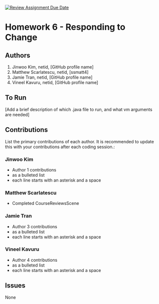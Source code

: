 [![Review Assignment Due Date](https://classroom.github.com/assets/deadline-readme-button-24ddc0f5d75046c5622901739e7c5dd533143b0c8e959d652212380cedb1ea36.svg)](https://classroom.github.com/a/DC1SF4uZ)
# Homework 6 - Responding to Change

## Authors
1) Jinwoo Kim, netid, [GitHub profile name]
2) Matthew Scarlatescu, netid, [ssmatt4]
3) Jamie Tran, netid, [GitHub profile name]
4) Vineel Kavuru, netid, [GitHub profile name]

## To Run

[Add a brief description of which .java file to run, and what vm arguments are needed]

## Contributions

List the primary contributions of each author. It is recommended to update this with your contributions after each coding session.:

### Jinwoo Kim

* Author 1 contributions
* as a bulleted list
* each line starts with an asterisk and a space

### Matthew Scarlatescu

* Completed CourseReviewsScene

### Jamie Tran

* Author 3 contributions
* as a bulleted list
* each line starts with an asterisk and a space

### Vineel Kavuru

* Author 4 contributions
* as a bulleted list
* each line starts with an asterisk and a space

## Issues
None


